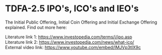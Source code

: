 # TDFA-2.5 IPO's, ICO's and IEO's
The Initial Public Offering, Initial Coin Offering and Initial Exchange Offering explained. Find out more here: 

Literature link 1: https://www.investopedia.com/terms/i/ipo.asp  
Literature link 2: https://www.investopedia.com/news/what-ico/  
External video link: https://www.youtube.com/embed/IMJVp3tIX9c   
